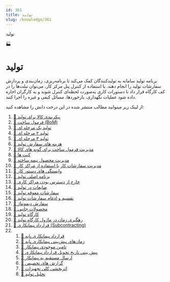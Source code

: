 ```yaml
---
id: 361
title: تولید
slug: /knowledge/361
---
```



 

تولید

 

 

🏭

# تولید

برنامه تولید سامانه به تولیدکنندگان کمک می‌کند تا برنامه‌ریزی، زمان‌بندی و پردازش سفارشات تولید را انجام دهند. با استفاده از کنترل پنل مرکز کار، می‌توان تبلت‌ها را در کف کارگاه قرار داد تا دستورات کاری به‌صورت لحظه‌ای کنترل شوند و به کارگران اجازه داده شود عملیات نگهداری، بازخوردها، مسائل کیفی و غیره را اجرا کنند.

از لینک زیر میتوانید مطالب منتشر شده در این درخت دانش را مشاهده کنید:

1. [📖 پیکربندی کالا برای تولید](./362)
2. [📖 فرمول ساخت (BoM)](./363)
3. [📖 تولید یک مرحله ای](./364)
4. [📖 تولید ۲ مرحله ای](./365)
5. [📖 تولید ۳ مرحله ای](./366)
6. [📖 هزینه های سفارش تولید](./367)
7. [📖 مدیریت فرمول ساخت برای گونه های کالا](./368)
8. [📖 کیت ها](./370)
9. [📖 مدیریت محصول نیمه ساخته](./371)
10. [📖 مدیریت سفارشات کار با استفاده از مراکز کار](./372)
11. [📖 وابستگی های دستور کار](./373)
12. [📖 برنامه اصلی تولید](./374)
13. [📖 خارج از دسترس بودن مراکز کاری](./375)
14. [📖 ضایعات در تولید](./376)
15. [📖 سفارشات معوقه تولید](./377)
16. [📖 تقسیم و ادغام سفارشات تولید](./378)
17. [📖 سفارش دیمونتاژ](./379)
18. [📖 محصولات جانبی](./380)
19. [📖 کارگاه تولید](./382)
20. [📖 رهگیری زمان در ماژول کارگاه تولید](./383)
21. [📖 قرارداد پیمانکاری (Subcontracting)](./385)
22. 1. [📖 قرارداد پیمانکاری پایه](./387)
    2. [📖 زمان‌های پیش‌بینی پیمانکاری پایه](./393)
    3. [📖 تامین موجودی پیمانکار](./394)
    4. [📖 پیش بینی تاریخ تحویل قرارداد پیمانکاری](./395)
    5. [📖 ارسال مستقیم به پیمانکار](./396)
    6. [📖 گزارش های تخصیص](./399)
    7. [📖 اثربخشی کلی تجهیزات](./400)
    8. [📖 تحلیل تولید](./401)